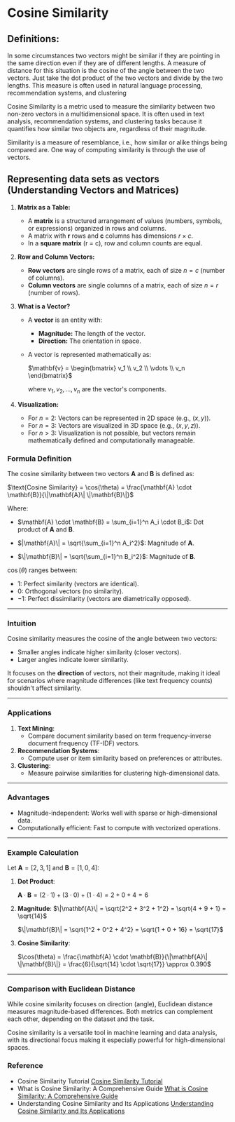 # Cosine Similarity

## Definitions:

In some circumstances two vectors might be similar if they are pointing in the same direction even if they are of different lengths.
A measure of distance for this situation is the cosine of the angle between the two vectors. Just take the dot product of the two
vectors and divide by the two lengths. This measure is often used in natural language processing, recommendation systems, and clustering

Cosine Similarity is a metric used to measure the similarity between two non-zero vectors in a multidimensional space. 
It is often used in text analysis, recommendation systems, and clustering tasks because it quantifies how similar two objects are, 
regardless of their magnitude.

Similarity is a measure of resemblance, i.e., how similar or alike things being compared are. One way of computing similarity
is through the use of vectors. 

## Representing data sets as vectors (Understanding Vectors and Matrices)

1. **Matrix as a Table:**
   - A **matrix** is a structured arrangement of values (numbers, symbols, or expressions) organized in rows and columns.
   - A matrix with **r** rows and **c** columns has dimensions $r \times c$. 
   - In a **square matrix** (r = c), row and column counts are equal.

2. **Row and Column Vectors:**
   - **Row vectors** are single rows of a matrix, each of size $n = c$ (number of columns).
   - **Column vectors** are single columns of a matrix, each of size $n = r$ (number of rows).

3. **What is a Vector?**
   - A **vector** is an entity with:
     - **Magnitude:** The length of the vector.
     - **Direction:** The orientation in space.
   - A vector is represented mathematically as:
   
     $`\mathbf{v} = \begin{bmatrix} v_1 \\ v_2 \\ \vdots \\ v_n \end{bmatrix}`$
   
     where $`v_1, v_2, \ldots, v_n`$ are the vector's components.

4. **Visualization:**
   - For $n = 2$: Vectors can be represented in 2D space (e.g., $(x, y)$).
   - For $n = 3$: Vectors are visualized in 3D space (e.g., $(x, y, z)$).
   - For $n > 3$: Visualization is not possible, but vectors remain mathematically defined and computationally manageable.

    

### **Formula Definition**

The cosine similarity between two vectors $`\mathbf{A}`$ and $`\mathbf{B}`$ is defined as:

$`\text{Cosine Similarity} = \cos(\theta) = \frac{\mathbf{A} \cdot \mathbf{B}}{\|\mathbf{A}\| \|\mathbf{B}\|}`$

Where:
- $`\mathbf{A} \cdot \mathbf{B} = \sum_{i=1}^n A_i \cdot B_i`$: Dot product of $`\mathbf{A}`$ and $`\mathbf{B}`$.

- $`|\mathbf{A}\| = \sqrt{\sum_{i=1}^n A_i^2}`$: Magnitude of $`\mathbf{A}`$.

- $`\|\mathbf{B}\| = \sqrt{\sum_{i=1}^n B_i^2}`$: Magnitude of $`\mathbf{B}`$.


$`\cos(\theta)`$ ranges between:
- $1$: Perfect similarity (vectors are identical).
- $0$: Orthogonal vectors (no similarity).
- $-1$: Perfect dissimilarity (vectors are diametrically opposed).

---

### **Intuition**
Cosine similarity measures the cosine of the angle between two vectors:
- Smaller angles indicate higher similarity (closer vectors).
- Larger angles indicate lower similarity.

It focuses on the **direction** of vectors, not their magnitude, making it ideal for scenarios where magnitude 
differences (like text frequency counts) shouldn't affect similarity.

---

### **Applications**
1. **Text Mining**:
   - Compare document similarity based on term frequency-inverse document frequency (TF-IDF) vectors.
2. **Recommendation Systems**:
   - Compute user or item similarity based on preferences or attributes.
3. **Clustering**:
   - Measure pairwise similarities for clustering high-dimensional data.

---

### **Advantages**
- Magnitude-independent: Works well with sparse or high-dimensional data.
- Computationally efficient: Fast to compute with vectorized operations.

---

### **Example Calculation**
Let $`\mathbf{A} = [2, 3, 1]`$ and $`\mathbf{B} = [1, 0, 4]`$:

1. **Dot Product**:

   $`\mathbf{A} \cdot \mathbf{B} = (2 \cdot 1) + (3 \cdot 0) + (1 \cdot 4) = 2 + 0 + 4 = 6`$

2. **Magnitude**:
   $`\|\mathbf{A}\| = \sqrt{2^2 + 3^2 + 1^2} = \sqrt{4 + 9 + 1} = \sqrt{14}`$

   $`\|\mathbf{B}\| = \sqrt{1^2 + 0^2 + 4^2} = \sqrt{1 + 0 + 16} = \sqrt{17}`$


3. **Cosine Similarity**:
   
   $`\cos(\theta) = \frac{\mathbf{A} \cdot \mathbf{B}}{\|\mathbf{A}\| \|\mathbf{B}\|} = \frac{6}{\sqrt{14} \cdot \sqrt{17}} \approx 0.390`$


---

### **Comparison with Euclidean Distance**
While cosine similarity focuses on direction (angle), Euclidean distance measures magnitude-based differences. 
Both metrics can complement each other, depending on the dataset and the task.


Cosine similarity is a versatile tool in machine learning and data analysis, with its directional focus making it 
especially powerful for high-dimensional spaces.



### Reference
- Cosine Similarity Tutorial [Cosine Similarity Tutorial](https://itlab.uta.edu/courses/CSE5334-data-mining/current-offering/module-clustering/cosine-similarity-tutorial.pdf)
- What is Cosine Similarity: A Comprehensive Guide [What is Cosine Similarity: A Comprehensive Guide](https://www.datastax.com/guides/what-is-cosine-similarity)
- Understanding Cosine Similarity and Its Applications [Understanding Cosine Similarity and Its Applications](https://builtin.com/machine-learning/cosine-similarity)


















